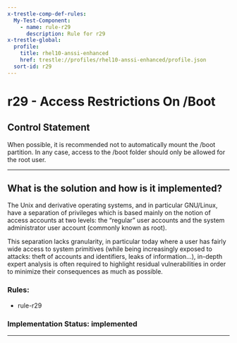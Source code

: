 ```yaml
---
x-trestle-comp-def-rules:
  My-Test-Component:
    - name: rule-r29
      description: Rule for r29
x-trestle-global:
  profile:
    title: rhel10-anssi-enhanced
    href: trestle://profiles/rhel10-anssi-enhanced/profile.json
  sort-id: r29
---
```


# r29 - Access Restrictions On /Boot

## Control Statement

When possible, it is recommended not to automatically mount the /boot partition. In any case, access to the /boot folder should only be allowed for the root user.

______________________________________________________________________

## What is the solution and how is it implemented?

The Unix and derivative operating systems, and in particular GNU/Linux, have a separation of privileges which is based mainly on the notion of access accounts at two levels: the “regular” user accounts and the system administrator user account (commonly known as root).

This separation lacks granularity, in particular today where a user has fairly wide access to system
primitives (while being increasingly exposed to attacks: theft of accounts and identifiers, leaks of
information…), in-depth expert analysis is often required to highlight residual vulnerabilities in
order to minimize their consequences as much as possible.
<!-- For implementation status enter one of: implemented, partial, planned, alternative, not-applicable -->

<!-- Note that the list of rules under ### Rules: is read-only and changes will not be captured after assembly to JSON -->

<!-- Add control implementation description here for control: r29 -->

### Rules:

  - rule-r29

### Implementation Status: implemented

______________________________________________________________________
